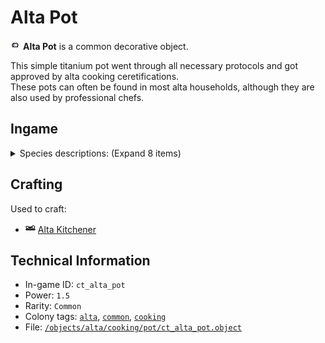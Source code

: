 # Alta Pot

<img src="https://raw.githubusercontent.com/Ceterai/Enternia/main/objects/alta/cooking/pot/icon.png" alt="Alta Pot icon" loading="lazy" height=16px width="auto" /> **Alta Pot** is a common decorative object.

This simple titanium pot went through all necessary protocols and got approved by alta cooking ceretifications.  
These pots can often be found in most alta households, although they are also used by professional chefs.

## Ingame

<details><summary>Species descriptions: (Expand 8 items)</summary>

- Alta: It's time to cook something amazing!
- Apex: A little metal pot.
- Avian: A dish in which food is cooked.
- Floran: Pot needss food. Floran hungry.
- Glitch: Humbled. A simple metal pot.
- Human: A very simple metal pot.
- Hylotl: A rounded metal pot.
- Novakid: Small metal pot.

</details>

## Crafting

Used to craft:

- <img src="https://raw.githubusercontent.com/Ceterai/Enternia/main/objects/alta/cooking/kitchener/icon.png" alt="Alta Kitchener icon" loading="lazy" height=16px width="auto" /> [Alta Kitchener](https://ceterai.github.io/MyEnternia/Wiki/AltaKitchener)

## Technical Information

- In-game ID: `ct_alta_pot`
- Power: `1.5`
- Rarity: `Common`
- Colony tags: [`alta`](https://ceterai.github.io/MyEnternia/Wiki/Tags/Alta), [`common`](https://ceterai.github.io/MyEnternia/Wiki/Tags/Common), [`cooking`](https://ceterai.github.io/MyEnternia/Wiki/Tags/Cooking)
- File: [`/objects/alta/cooking/pot/ct_alta_pot.object`](https://github.com/Ceterai/Enternia/blob/main/objects/alta/cooking/pot/ct_alta_pot.object)
